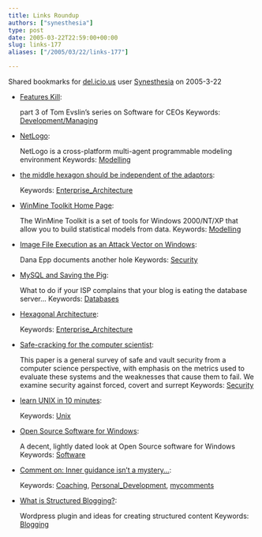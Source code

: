 ```yaml
---
title: Links Roundup
authors: ["synesthesia"]
type: post
date: 2005-03-22T22:59:00+00:00
slug: links-177 
aliases: ["/2005/03/22/links-177"]

---
```

Shared bookmarks for [del.icio.us][1] user  [Synesthesia][2] on 2005-3-22

  * [Features Kill][3]:
  
    part 3 of Tom Evslin&#8217;s series on Software for CEOs Keywords: [Development/Managing][4]
  * [NetLogo][5]:
  
    NetLogo is a cross-platform multi-agent programmable modeling environment Keywords: [Modelling][6]
  * [the middle hexagon should be independent of the adaptors][7]:
   
    Keywords: [Enterprise_Architecture][8]
  * [WinMine Toolkit Home Page][9]:
  
    The WinMine Toolkit is a set of tools for Windows 2000/NT/XP that allow you to build statistical models from data. Keywords: [Modelling][6]
  * [Image File Execution as an Attack Vector on Windows][10]:
  
    Dana Epp documents another hole Keywords: [Security][11]
  * [MySQL and Saving the Pig][12]:
  
    What to do if your ISP complains that your blog is eating the database server&#8230; Keywords: [Databases][13]
  * [Hexagonal Architecture][14]:
   
    Keywords: [Enterprise_Architecture][8]
  * [Safe-cracking for the computer scientist][15]:
  
    This paper is a general survey of safe and vault security from a computer science perspective, with emphasis on the metrics used to evaluate these systems and the weaknesses that cause them to fail. We examine security against forced, covert and surrept Keywords: [Security][11]
  * [learn UNIX in 10 minutes][16]:
   
    Keywords: [Unix][17]
  * [Open Source Software for Windows][18]:
  
    A decent, lightly dated look at Open Source software for Windows Keywords: [Software][19]
  * [Comment on: Inner guidance isn&#8217;t a mystery&#8230;][20]:
   
    Keywords: [Coaching][21], [Personal_Development][22], [mycomments][23]
  * [What is Structured Blogging?][24]:
  
    Wordpress plugin and ideas for creating structured content Keywords: [Blogging][25]

 [1]: https://del.icio.us/
 [2]: https://del.icio.us/synesthesia
 [3]: https://blog.tomevslin.com/2005/03/managing_progra_2.html "https://blog.tomevslin.com/2005/03/managing_progra_2.html"
 [4]: https://del.icio.us/synesthesia/Development/Managing
 [5]: https://ccl.northwestern.edu/netlogo/ "https://ccl.northwestern.edu/netlogo/"
 [6]: https://del.icio.us/synesthesia/Modelling
 [7]: https://cgi.bramwell.plus.com/krblog/2005/03/the_middle_hexa.html "https://cgi.bramwell.plus.com/krblog/2005/03/the_middle_hexa.html"
 [8]: https://del.icio.us/synesthesia/Enterprise_Architecture
 [9]: https://research.microsoft.com/~dmax/winmine/tooldoc.htm "https://research.microsoft.com/~dmax/winmine/tooldoc.htm"
 [10]: https://silverstr.ufies.org/blog/archives/000809.html "https://silverstr.ufies.org/blog/archives/000809.html"
 [11]: https://del.icio.us/synesthesia/Security
 [12]: https://weblog.burningbird.net/archives/2005/03/21/lamp-mysql-tmp-table/ "https://weblog.burningbird.net/archives/2005/03/21/lamp-mysql-tmp-table/"
 [13]: https://del.icio.us/synesthesia/Databases
 [14]: https://www.c2.com/cgi/wiki/?HexagonalArchitecture "https://www.c2.com/cgi/wiki/?HexagonalArchitecture"
 [15]: https://www.crypto.com/papers/safelocks.pdf "https://www.crypto.com/papers/safelocks.pdf"
 [16]: https://www.freeengineer.org/learnUNIXin10minutes.html "https://www.freeengineer.org/learnUNIXin10minutes.html"
 [17]: https://del.icio.us/synesthesia/Unix
 [18]: https://www.jairlie.com/oss/suggestedapplications.html "https://www.jairlie.com/oss/suggestedapplications.html"
 [19]: https://del.icio.us/synesthesia/Software
 [20]: https://www.selfworks.net/blog/doesitworkdiary/2005/03/inner-guidance-isnt-mystery.html#111134828211755395 "https://www.selfworks.net/blog/doesitworkdiary/2005/03/inner-guidance-isnt-mystery.html#111134828211755395"
 [21]: https://del.icio.us/synesthesia/Coaching
 [22]: https://del.icio.us/synesthesia/Personal_Development
 [23]: https://del.icio.us/synesthesia/mycomments
 [24]: https://www.structuredblogging.org/wordpress/?page_id=3 "https://www.structuredblogging.org/wordpress/?page_id=3"
 [25]: https://del.icio.us/synesthesia/Blogging